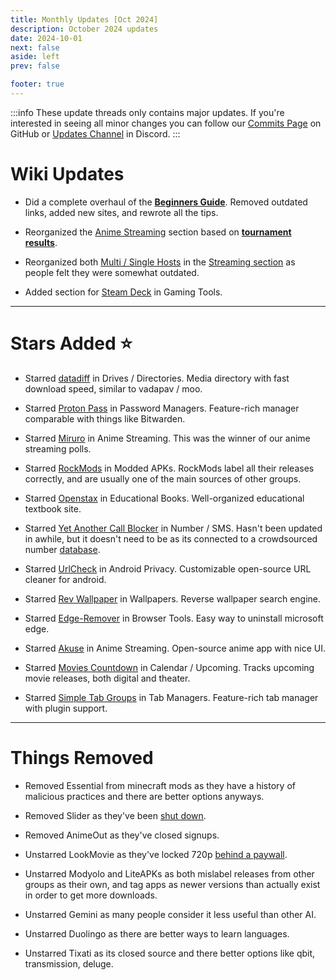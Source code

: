 ```yaml
---
title: Monthly Updates [Oct 2024]
description: October 2024 updates
date: 2024-10-01
next: false
aside: left
prev: false

footer: true
---
```


<Post authors="nbats"/>

:::info
These update threads only contains major updates. If you're interested
in seeing all minor changes you can follow our
[Commits Page](https://github.com/fmhy/FMHYedit/commits/main) on GitHub or
[Updates Channel](https://redd.it/17f8msf) in Discord.
:::

# Wiki Updates

- Did a complete overhaul of the **[Beginners Guide](https://fmhy.net/beginners-guide)**. Removed outdated links, added new sites, and rewrote all the tips.

- Reorganized the [Anime Streaming](https://fmhy.net/videopiracyguide#anime-streaming) section based on **[tournament results](https://challonge.com/Anime_Streaming.svg)**.

- Reorganized both [Multi / Single Hosts](https://ibb.co/X7SC3f8) in the [Streaming section](https://fmhy.net/videopiracyguide) as people felt they were somewhat outdated.

- Added section for [Steam Deck](https://fmhy.net/gaming-tools#steam-deck) in Gaming Tools.

---

# Stars Added ⭐

- Starred [datadiff](https://fmhy.net/videopiracyguide#drives-directories) in Drives / Directories. Media directory with fast download speed, similar to vadapav / moo.

- Starred [Proton Pass](https://fmhy.net/internet-tools#password-managers) in Password Managers. Feature-rich manager comparable with things like Bitwarden.

- Starred [Miruro](https://fmhy.net/videopiracyguide#anime-streaming) in Anime Streaming. This was the winner of our anime streaming polls.

- Starred [RockMods](https://fmhy.net/android-iosguide#modded-apks) in Modded APKs. RockMods label all their releases correctly, and are usually one of the main sources of other groups.

- Starred [Openstax](https://fmhy.net/readingpiracyguide#educational-books) in Educational Books. Well-organized educational textbook site.

- Starred [Yet Another Call Blocker](https://fmhy.net/android-iosguide#number-sms) in Number / SMS. Hasn't been updated in awhile, but it doesn't need to be as its connected to a crowdsourced number [database](https://www.shouldianswer.com/).

- Starred [UrlCheck](https://fmhy.net/android-iosguide#android-privacy) in Android Privacy. Customizable open-source URL cleaner for android.

- Starred [Rev Wallpaper](https://fmhy.net/system-tools#wallpapers) in Wallpapers. Reverse wallpaper search engine.

- Starred [Edge-Remover](https://fmhy.net/internet-tools#browser-tools) in Browser Tools. Easy way to uninstall microsoft edge.

- Starred [Akuse](https://fmhy.net/videopiracyguide#anime-streaming) in Anime Streaming. Open-source anime app with nice UI.

- Starred [Movies Countdown](https://fmhy.net/videopiracyguide#calendar-upcoming) in Calendar / Upcoming. Tracks upcoming movie releases, both digital and theater.

- Starred [Simple Tab Groups](https://fmhy.net/storage#tab-managers) in Tab Managers. Feature-rich tab manager with plugin support.

---
 
# Things Removed

- Removed Essential from minecraft mods as they have a history of malicious practices and there are better options anyways.

- Removed Slider as they've been [shut down](https://ibb.co/NnY4M8b).

- Removed AnimeOut as they've closed signups. 

- Unstarred LookMovie as they've locked 720p [behind a paywall](https://ibb.co/9W50NTg). 

- Unstarred Modyolo and LiteAPKs as both mislabel releases from other groups as their own, and tag apps as newer versions than actually exist in order to get more downloads.

- Unstarred Gemini as many people consider it less useful than other AI.

* Unstarred Duolingo as there are better ways to learn languages.

* Unstarred Tixati as its closed source and there better options like qbit, transmission, deluge.
